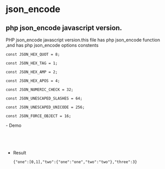 # json_encode
## php json_encode javascript version.
<p>PHP json_encode javascript version.this file has php json_encode function ,and has php json_encode options constents</p>
<p><code>const JSON_HEX_QUOT = 8;</code></p>
<p><code>const JSON_HEX_TAG = 1;</code></p>
<p><code>const JSON_HEX_AMP = 2;</code></p>
<p><code>const JSON_HEX_APOS = 4;</code></p>
<p><code>const JSON_NUMERIC_CHECK = 32;</code></p>
<p><code>const JSON_UNESCAPED_SLASHES = 64;</code></p>
<p><code>const JSON_UNESCAPED_UNICODE = 256;</code></p>
<p><code>const JSON_FORCE_OBJECT = 16;</code></code></p>
- Demo
<pre><code>
<script src="./json_encode.min.js"></script>
<script>
  var arr = new Array;
  arr['one'] = new Array;
  arr['one'][0] = 0;
  arr['one'][1] = 1;
  arr['two'] = new Array;
  arr['two']['one'] = 'one';
  arr['two']['two'] = 'two';
  arr['three'] = 3;
  console.log(json_encode(arr));
</script>
</code></pre>

* Result
  <pre><code>{"one":[0,1],"two":{"one":"one","two":"two"},"three":3}</code></pre>

